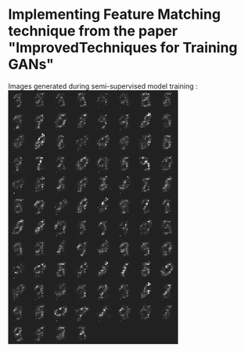 # Implementing Feature Matching technique from the paper "ImprovedTechniques for Training GANs"
Images generated during semi-supervised model training :\
![alt text](mnist_gen.gif)